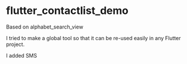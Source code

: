 # flutter_contactlist_demo


Based on alphabet_search_view

I tried to make a global tool so that it can be re-used easily in any Flutter project.

I added SMS 